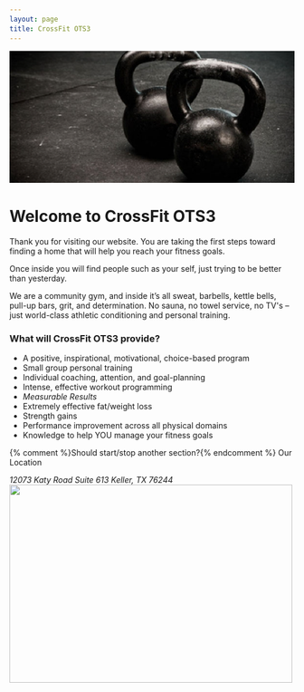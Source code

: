 ```yaml
---
layout: page
title: CrossFit OTS3
---
```

![Kettlebells](images/kettlebells.jpg)

# Welcome to CrossFit <span>OTS3</span>

Thank you for visiting our website. You are taking the first steps toward finding a home that will help you reach your fitness goals.

Once inside you will find people such as your self, just trying to be better than yesterday.

We are a community gym, and inside it’s all sweat, barbells, kettle bells, pull-up bars, grit, and determination.  No sauna, no towel service, no TV's – just world-class athletic conditioning and personal training.

### What will CrossFit OTS3 provide?

* A positive, inspirational, motivational, choice-based program
* Small group personal training
* Individual coaching, attention, and goal-planning
* Intense, effective workout programming
* *Measurable Results*
* Extremely effective fat/weight loss
* Strength gains
* Performance improvement across all physical domains
* Knowledge to help YOU manage your fitness goals
    
{% comment %}Should start/stop another section?{% endcomment %}
Our Location
<address>12073 Katy Road Suite 613 Keller, TX 76244</address>
<img width="500px" height="350px" src="//placehold.it/500x350">